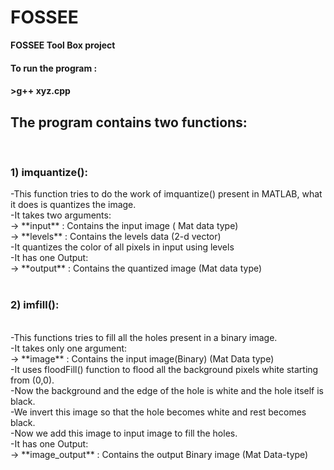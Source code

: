 # FOSSEE
**FOSSEE Tool Box project**

<h4>To run the program :<h4>
>g++ xyz.cpp

<h2>The program contains two functions:</h2><br>
  <h3>1) imquantize():<br></h3>
        -This function tries to do the work of imquantize() present in MATLAB, what it does is quantizes the image.<br>
        -It takes two arguments:<br>
          -> **input** : Contains the input image ( Mat data type)<br>
          -> **levels** : Contains the levels data (2-d vector)<br>
        -It quantizes the color of all pixels in input using levels<br>
        -It has one Output:<br>
          -> **output** : Contains the quantized image (Mat data type)<br>
  <br>
  <h3>2) imfill():</h3><br>
        -This functions tries to fill all the holes present in a binary image.<br>
        -It takes only one argument:<br>
        -> **image** : Contains the input image(Binary) (Mat Data type)<br>
        -It uses floodFill() function to flood all the background pixels white starting from (0,0).<br>
        -Now the background and the edge of the hole is white and the hole itself is black.<br>
        -We invert this image so that the hole becomes white and rest becomes black.<br>
        -Now we add this image to input image to fill the holes.<br>
        -It has one Output:<br>
          -> **image_output** : Contains the output Binary image (Mat Data-type)<br>
  
